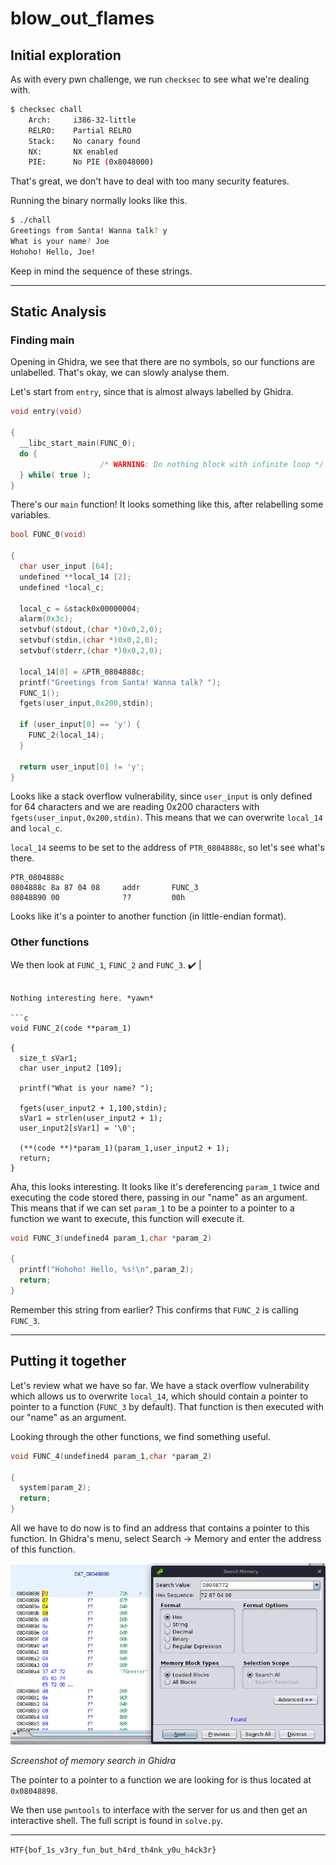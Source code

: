 # blow_out_flames

## Initial exploration

As with every pwn challenge, we run `checksec` to see what we're dealing with.

```bash
$ checksec chall          
    Arch:     i386-32-little
    RELRO:    Partial RELRO
    Stack:    No canary found
    NX:       NX enabled
    PIE:      No PIE (0x8048000)
```

That's great, we don't have to deal with too many security features.

Running the binary normally looks like this.
```bash
$ ./chall                 
Greetings from Santa! Wanna talk? y
What is your name? Joe 
Hohoho! Hello, Joe!
```

Keep in mind the sequence of these strings.

---
## Static Analysis

### Finding main
Opening in Ghidra, we see that there are no symbols, so our functions are unlabelled. That's okay, we can slowly analyse them. 

Let's start from `entry`, since that is almost always labelled by Ghidra.

```c
void entry(void)

{
  __libc_start_main(FUNC_0);
  do {
                    /* WARNING: Do nothing block with infinite loop */
  } while( true );
}
```
There's our `main` function! It looks something like this, after relabelling some variables.

```c
bool FUNC_0(void)

{
  char user_input [64];
  undefined **local_14 [2];
  undefined *local_c;
  
  local_c = &stack0x00000004;
  alarm(0x3c);
  setvbuf(stdout,(char *)0x0,2,0);
  setvbuf(stdin,(char *)0x0,2,0);
  setvbuf(stderr,(char *)0x0,2,0);

  local_14[0] = &PTR_0804888c;
  printf("Greetings from Santa! Wanna talk? ");
  FUNC_1();
  fgets(user_input,0x200,stdin);

  if (user_input[0] == 'y') {
    FUNC_2(local_14);
  }

  return user_input[0] != 'y';
}
```

Looks like a stack overflow vulnerability, since `user_input` is only defined for 64 characters and we are reading 0x200 characters with `fgets(user_input,0x200,stdin)`. This means that we can overwrite `local_14` and `local_c`.

`local_14` seems to be set to the address of `PTR_0804888c`, so let's see what's there.

```
PTR_0804888c
0804888c 8a 87 04 08     addr       FUNC_3
08048890 00              ??         00h
```

Looks like it's a pointer to another function (in little-endian format).

### Other functions

We then look at `FUNC_1`, `FUNC_2` and `FUNC_3`.
:heavy_check_mark: |
```

Nothing interesting here. *yawn*

```c
void FUNC_2(code **param_1)

{
  size_t sVar1;
  char user_input2 [109];
  
  printf("What is your name? ");

  fgets(user_input2 + 1,100,stdin);
  sVar1 = strlen(user_input2 + 1);
  user_input2[sVar1] = '\0';

  (**(code **)*param_1)(param_1,user_input2 + 1);
  return;
}
```

Aha, this looks interesting. It looks like it's dereferencing `param_1` twice and executing the code stored there, passing in our "name" as an argument. This means that if we can set `param_1` to be a pointer to a pointer to a function we want to execute, this function will execute it.

```c
void FUNC_3(undefined4 param_1,char *param_2)

{
  printf("Hohoho! Hello, %s!\n",param_2);
  return;
}
```
Remember this string from earlier? This confirms that `FUNC_2` is calling `FUNC_3`. 

---
## Putting it together

Let's review what we have so far. We have a stack overflow vulnerability which allows us to overwrite `local_14`, which should contain a pointer to pointer to a function (`FUNC_3` by default). That function is then executed with our "name" as an argument.

Looking through the other functions, we find something useful.

```c
void FUNC_4(undefined4 param_1,char *param_2)

{
  system(param_2);
  return;
}
```

All we have to do now is to find an address that contains a pointer to this function. In Ghidra's menu, select Search -> Memory and enter the address of this function.

![](ghidra_search.png)

*Screenshot of memory search in Ghidra*

The pointer to a pointer to a function we are looking for is thus located at `0x08048898`.

We then use `pwntools` to interface with the server for us and then get an interactive shell. The full script is found in `solve.py`.

---
`HTF{bof_1s_v3ry_fun_but_h4rd_th4nk_y0u_h4ck3r}`